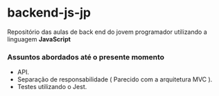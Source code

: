 # backend-js-jp
Repositório das aulas de back end do jovem programador utilizando a linguagem **JavaScript**

### Assuntos abordados até o presente momento
- API.
- Separação de responsabilidade ( Parecido com a arquitetura MVC ).
- Testes utilizando o Jest.
